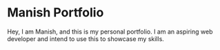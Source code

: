 # Manish Portfolio

Hey, I am Manish, and this is my personal portfolio.
I am an aspiring web developer and intend to use this to showcase my skills.